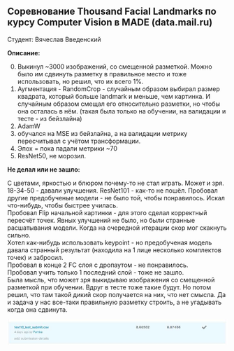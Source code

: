 ## Соревнование Thousand Facial Landmarks по курсу Computer Vision в MADE (data.mail.ru)
Студент: Вячеслав Введенский

**Описание:**

0. Выкинул ~3000 изображений, со смещенной разметкой. Можно было им сдвинуть разметку в правильное место и тоже использовать, но решил, что их всего 1%.
1. Аугментация - RandomCrop - случайным образом выбирал размер квадрата, который больше landmark и меньше, чем картинка. И случайным образом смещал его относительно разметки, но чтобы она осталась в нём. (такая была только на обучении, на валидации и тесте - из бейзлайна)
2. AdamW
3. обучался на MSE из бейзлайна, а на валидации метрику пересчитывал с учётом трансформации.
4. Эпох = пока падали метрики ~70
5. ResNet50, не морозил.

**Не делал или не зашло:**

С цветами, яркостью и блюром почему-то не стал играть. Может и зря.   
18-34-50 - давали улучшения. ResNet101 - как-то не пошёл. Пробовал другие предобученые модели - не было той, чтобы понравилось. Искал что-нибудь, чтобы быстрее училась.  
Пробовал Flip начальной картинки - для этого сделал корректный пересчёт точек. Явных улучшений не было, но были странные расшатывания модели. Когда на очередной итерации скор мог скакнуть сильно.  
Хотел как-нибудь использовать keypoint - но предобученая модель давала странный результат (находила на 1 лице несколько комплектов точек) и забросил.  
Пробовал в конце 2 FC слоя с дропаутом - не понравилось.  
Пробовал учить только 1 последний слой - тоже не зашло.  
Была мысль, что может зря выкидываю изображения со смещенной разметкой при обучении. Вдруг в тесте тоже такие будут. Но потом решил, что там такой дикий скор получается на них, что нет смысла. Да и задача у нас все-таки правильную разметку строить, а не угадывать когда она сдвинута.


![Submit screeshot](last_submit.jpg)